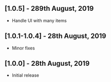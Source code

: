 ## [1.0.5] - 289th August, 2019
* Handle UI with many items

## [1.0.1-1.0.4] - 28th August, 2019
* Minor fixes

## [1.0.0] - 28th August, 2019

* Initial release
